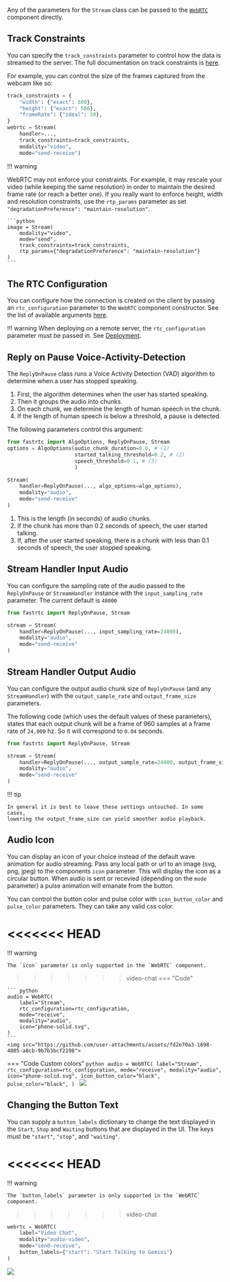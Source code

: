 Any of the parameters for the `Stream` class can be passed to the [`WebRTC`](../userguide/gradio) component directly.

## Track Constraints

You can specify the `track_constraints` parameter to control how the data is streamed to the server. The full documentation on track constraints is [here](https://developer.mozilla.org/en-US/docs/Web/API/MediaTrackConstraints#constraints).

For example, you can control the size of the frames captured from the webcam like so:

```python
track_constraints = {
    "width": {"exact": 500},
    "height": {"exact": 500},
    "frameRate": {"ideal": 30},
}
webrtc = Stream(
    handler=...,
    track_constraints=track_constraints,
    modality="video",
    mode="send-receive")
```

!!! warning

WebRTC may not enforce your constraints. For example, it may rescale your video
(while keeping the same resolution) in order to maintain the desired frame rate (or reach a better one). If you really want to enforce height, width and resolution constraints, use the `rtp_params` parameter as set `"degradationPreference": "maintain-resolution"`.

    ```python
    image = Stream(
        modality="video",
        mode="send",
        track_constraints=track_constraints,
        rtp_params={"degradationPreference": "maintain-resolution"}
    )
    ```

## The RTC Configuration

You can configure how the connection is created on the client by passing an `rtc_configuration` parameter to the `WebRTC` component constructor.
See the list of available arguments [here](https://developer.mozilla.org/en-US/docs/Web/API/RTCPeerConnection/RTCPeerConnection#configuration).

!!! warning
When deploying on a remote server, the `rtc_configuration` parameter must be passed in. See [Deployment](../deployment).

## Reply on Pause Voice-Activity-Detection

The `ReplyOnPause` class runs a Voice Activity Detection (VAD) algorithm to determine when a user has stopped speaking.

1. First, the algorithm determines when the user has started speaking.
2. Then it groups the audio into chunks.
3. On each chunk, we determine the length of human speech in the chunk.
4. If the length of human speech is below a threshold, a pause is detected.

The following parameters control this argument:

```python
from fastrtc import AlgoOptions, ReplyOnPause, Stream
options = AlgoOptions(audio_chunk_duration=0.6, # (1)
                      started_talking_threshold=0.2, # (2)
                      speech_threshold=0.1, # (3)
                      )

Stream(
    handler=ReplyOnPause(..., algo_options=algo_options),
    modality="audio",
    mode="send-receive"
)
```

1. This is the length (in seconds) of audio chunks.
2. If the chunk has more than 0.2 seconds of speech, the user started talking.
3. If, after the user started speaking, there is a chunk with less than 0.1 seconds of speech, the user stopped speaking.

## Stream Handler Input Audio

You can configure the sampling rate of the audio passed to the `ReplyOnPause` or `StreamHandler` instance with the `input_sampling_rate` parameter. The current default is `48000`

```python
from fastrtc import ReplyOnPause, Stream

stream = Stream(
    handler=ReplyOnPause(..., input_sampling_rate=24000),
    modality="audio",
    mode="send-receive"
)
```

## Stream Handler Output Audio

You can configure the output audio chunk size of `ReplyOnPause` (and any `StreamHandler`)
with the `output_sample_rate` and `output_frame_size` parameters.

The following code (which uses the default values of these parameters), states that each output chunk will be a frame of 960 samples at a frame rate of `24,000` hz. So it will correspond to `0.04` seconds.

```python
from fastrtc import ReplyOnPause, Stream

stream = Stream(
    handler=ReplyOnPause(..., output_sample_rate=24000, output_frame_size=960),
    modality="audio",
    mode="send-receive"
)
```

!!! tip

    In general it is best to leave these settings untouched. In some cases,
    lowering the output_frame_size can yield smoother audio playback.

## Audio Icon

You can display an icon of your choice instead of the default wave animation for audio streaming.
Pass any local path or url to an image (svg, png, jpeg) to the components `icon` parameter. This will display the icon as a circular button. When audio is sent or recevied (depending on the `mode` parameter) a pulse animation will emanate from the button.

You can control the button color and pulse color with `icon_button_color` and `pulse_color` parameters. They can take any valid css color.

# <<<<<<< HEAD

!!! warning

    The `icon` parameter is only supported in the `WebRTC` component.

> > > > > > > video-chat
> > > > > > > === "Code"

    ``` python
    audio = WebRTC(
        label="Stream",
        rtc_configuration=rtc_configuration,
        mode="receive",
        modality="audio",
        icon="phone-solid.svg",
    )
    ```
    <img src="https://github.com/user-attachments/assets/fd2e70a3-1698-4805-a8cb-9b7b3bcf2198">

=== "Code Custom colors"
`python
    audio = WebRTC(
        label="Stream",
        rtc_configuration=rtc_configuration,
        mode="receive",
        modality="audio",
        icon="phone-solid.svg",
        icon_button_color="black",
        pulse_color="black",
    )
   `
<img src="https://github.com/user-attachments/assets/39e9bb0b-53fb-448e-be44-d37f6785b4b6">

## Changing the Button Text

You can supply a `button_labels` dictionary to change the text displayed in the `Start`, `Stop` and `Waiting` buttons that are displayed in the UI.
The keys must be `"start"`, `"stop"`, and `"waiting"`.

# <<<<<<< HEAD

!!! warning

    The `button_labels` parameter is only supported in the `WebRTC` component.

> > > > > > > video-chat

```python
webrtc = WebRTC(
    label="Video Chat",
    modality="audio-video",
    mode="send-receive",
    button_labels={"start": "Start Talking to Gemini"}
)
```

<img src="https://github.com/user-attachments/assets/04be0b95-189c-4b4b-b8cc-1eb598529dd3" />

